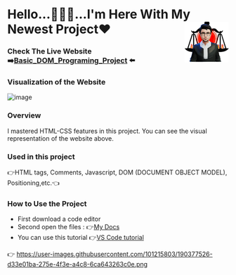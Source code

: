 # Hello...🙋🏻‍♂️...I'm Here With My Newest Project❤<img align="right" src="https://github.com/Muka6363/PROJELER_MK/blob/main/Images/avatar_2-removebg-preview.png"  width="100px">
### Check The Live Website :arrow_right:[Basic_DOM_Programing_Project](https://muka6363.github.io/PROJELER_MK/16.Guess_My_Game/index.html) :arrow_left:
### Visualization of the Website
![image](https://user-images.githubusercontent.com/101215803/190377526-d33e01ba-275e-4f3e-a4c8-6ca643263c0e.png)





### Overview
I mastered HTML-CSS features in this project. You can see the visual representation of the website above.
### Used in this project
:point_right:HTML tags, Comments, Javascript, DOM (DOCUMENT OBJECT MODEL), Positioning,etc.:point_left:
### How to Use the Project
+ First download a code editor
+ Second open the files : :point_right:[My Docs](https://muka6363.github.io/PROJELER_MK/16.Guess_My_Game/index.html)
+ You can use this tutorial :point_right:[VS Code tutorial](https://www.youtube.com/watch?v=fJEbVCrEMSE)

:point_right: https://user-images.githubusercontent.com/101215803/190377526-d33e01ba-275e-4f3e-a4c8-6ca643263c0e.png
